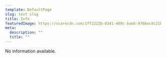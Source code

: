 ```yaml
---
template: DefaultPage
slug: test slug
title: Info
featuredImage: https://ucarecdn.com/1ff2222b-0341-489c-baeb-9786ecdc21bc/
meta:
  description: ""
  title: ""
---
```

No information available.